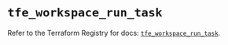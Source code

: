 # `tfe_workspace_run_task`

Refer to the Terraform Registry for docs: [`tfe_workspace_run_task`](https://registry.terraform.io/providers/hashicorp/tfe/0.59.0/docs/resources/workspace_run_task).
